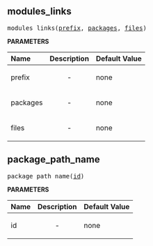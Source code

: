 <!-- Generated with Stardoc: http://skydoc.bazel.build -->

<a id="#modules_links"></a>

## modules_links

<pre>
modules_links(<a href="#modules_links-prefix">prefix</a>, <a href="#modules_links-packages">packages</a>, <a href="#modules_links-files">files</a>)
</pre>

**PARAMETERS**

| Name                                        | Description               | Default Value |
| :------------------------------------------ | :------------------------ | :------------ |
| <a id="modules_links-prefix"></a>prefix     | <p align="center"> - </p> | none          |
| <a id="modules_links-packages"></a>packages | <p align="center"> - </p> | none          |
| <a id="modules_links-files"></a>files       | <p align="center"> - </p> | none          |

<a id="#package_path_name"></a>

## package_path_name

<pre>
package_path_name(<a href="#package_path_name-id">id</a>)
</pre>

**PARAMETERS**

| Name                                | Description               | Default Value |
| :---------------------------------- | :------------------------ | :------------ |
| <a id="package_path_name-id"></a>id | <p align="center"> - </p> | none          |
